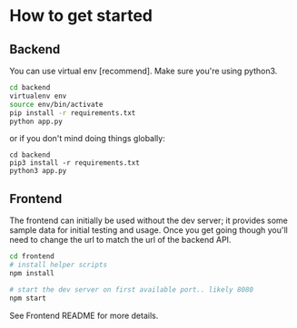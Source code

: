 # How to get started

## Backend

You can use virtual env [recommend]. Make sure you're using python3.

```bash
cd backend
virtualenv env
source env/bin/activate
pip install -r requirements.txt
python app.py
```

or if you don't mind doing things globally:

```
cd backend
pip3 install -r requirements.txt
python3 app.py
```

## Frontend

The frontend can initially be used without the dev server; it provides some sample data
for initial testing and usage. Once you get going though you'll need to change the url
to match the url of the backend API.

```bash
cd frontend
# install helper scripts
npm install

# start the dev server on first available port.. likely 8080
npm start
```

See Frontend README for more details.
